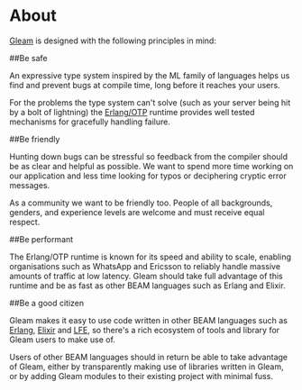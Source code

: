 # About

[Gleam](https://gleam.run/) is designed with the following principles in mind:

##Be safe

An expressive type system inspired by the ML family of languages helps us find and prevent bugs at compile time, long before it reaches your users.

For the problems the type system can't solve (such as your server being hit by a bolt of lightning) the [Erlang/OTP](https://learnyousomeerlang.com/what-is-otp) runtime provides well tested mechanisms for gracefully handling failure.

##Be friendly

Hunting down bugs can be stressful so feedback from the compiler should be as clear and helpful as possible. We want to spend more time working on our application and less time looking for typos or deciphering cryptic error messages.

As a community we want to be friendly too. People of all backgrounds, genders, and experience levels are welcome and must receive equal respect.

##Be performant

The Erlang/OTP runtime is known for its speed and ability to scale, enabling organisations such as WhatsApp and Ericsson to reliably handle massive amounts of traffic at low latency. Gleam should take full advantage of this runtime and be as fast as other BEAM languages such as Erlang and Elixir.

##Be a good citizen

Gleam makes it easy to use code written in other BEAM languages such as [Erlang](http://www.erlang.org/), [Elixir](https://elixir-lang.org/) and [LFE](http://lfe.io/), so there's a rich ecosystem of tools and library for Gleam users to make use of.

Users of other BEAM languages should in return be able to take advantage of Gleam, either by transparently making use of libraries written in Gleam, or by adding Gleam modules to their existing project with minimal fuss.
